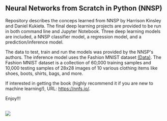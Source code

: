 ## Neural Networks from Scratch in Python (NNSP)

Repository describes the conceps learned from NNSP by Harrison Kinsley and Daniel Kukieła. 
The final deep learning projects are provided to be run in both command line and Jupyter Notebook.
Three deep learning models are included, a NNSP classifier model, a regression model, and a prediction/inference 
model.

The data to test, train and run the models was provided by the NNSP's authors. The inference model uses the 
Fashion MNIST dataset <a href="https://github.com/zalandoresearch/fashion-mnist">(Data)</a>. The Fashion MNIST dataset is a 
collection of 60,000 training samples and 10,000 testing samples of 28x28 images of 10 various clothing items
like shoes, boots, shirts, bags, and more.

If interested in getting the book (highly recommend it if you are new to machine learning!), URL: https://nnfs.io/.

Enjoy!!!

<br>
<img src= "https://github.com/caeareva/NNSPy/blob/eb69c35c642fabbd101394cbf28ea73e5f29ad09/nnsp_summary.png"
<br>
